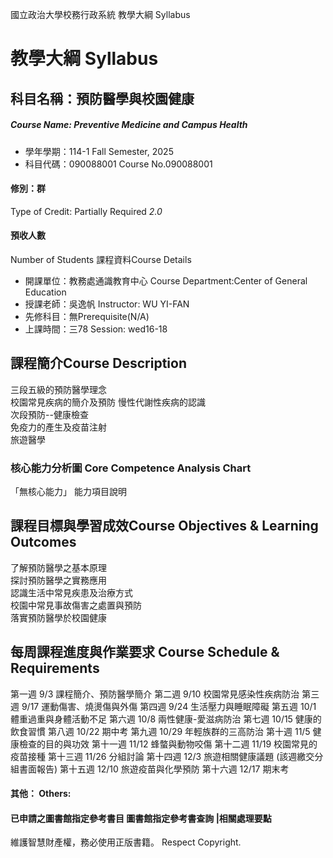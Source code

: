 國立政治大學校務行政系統 教學大綱 Syllabus
# 教學大綱 Syllabus
##  科目名稱：預防醫學與校園健康
#####  Course Name: Preventive Medicine and Campus Health
  * 學年學期：114-1 Fall Semester, 2025 
  * 科目代碼：090088001 Course No.090088001
#### 修別：群
Type of Credit: Partially Required 
_2.0_
#### 預收人數
Number of Students
課程資料Course Details
  * 開課單位：教務處通識教育中心 Course Department:Center of General Education 
  * 授課老師：吳逸帆 Instructor: WU YI-FAN 
  * 先修科目：無Prerequisite(N/A)
  * 上課時間：三78 Session: wed16-18
##  課程簡介Course Description
三段五級的預防醫學理念  
校園常見疾病的簡介及預防
慢性代謝性疾病的認識  
次段預防--健康檢查  
免疫力的產生及疫苗注射  
旅遊醫學
###  核心能力分析圖 Core Competence Analysis Chart
「無核心能力」 
能力項目說明
##  課程目標與學習成效Course Objectives & Learning Outcomes 
了解預防醫學之基本原理  
探討預防醫學之實務應用  
認識生活中常見疾患及治療方式  
校園中常見事故傷害之處置與預防  
落實預防醫學於校園健康
##  每周課程進度與作業要求 Course Schedule & Requirements
第一週 9/3 課程簡介、預防醫學簡介
第二週 9/10 校園常見感染性疾病防治
第三週 9/17 運動傷害、燒燙傷與外傷
第四週 9/24 生活壓力與睡眠障礙
第五週 10/1 體重過重與身體活動不足
第六週 10/8 兩性健康-愛滋病防治
第七週 10/15 健康的飲食習慣
第八週 10/22 期中考
第九週 10/29 年輕族群的三高防治
第十週 11/5 健康檢查的目的與功效
第十一週 11/12 蜂螫與動物咬傷
第十二週 11/19 校園常見的疫苗接種
第十三週 11/26 分組討論
第十四週 12/3 旅遊相關健康議題 (該週繳交分組書面報告)
第十五週 12/10 旅遊疫苗與化學預防
第十六週 12/17 期末考 
####  其他： Others:
####  已申請之圖書館指定參考書目  圖書館指定參考書查詢 |相關處理要點
維護智慧財產權，務必使用正版書籍。 Respect Copyright.